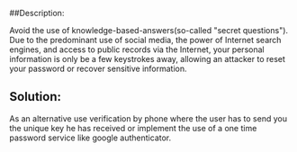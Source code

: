 ##Description:

Avoid the use of knowledge-based-answers(so-called "secret questions").
Due to the predominant use of social media, the power of Internet search engines, and access to public records via the Internet, your personal information is only be a few keystrokes away, 
allowing an attacker to reset your password or recover sensitive information.

## Solution:

As an alternative use verification by phone where the user has to send you the unique key he has received or 
implement the use of a one time password service like google authenticator.
